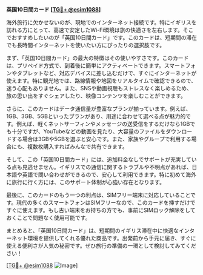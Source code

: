 **英国10日間カード [[TG💪+ @esim1088](https://t.me/s/esim1088)]**

海外旅行に欠かせないのが、現地でのインターネット接続です。特にイギリスを訪れる方にとって、高速で安定したWi-Fi環境は旅の快適さを左右します。そこでおすすめしたいのが「英国10日間カード」です。このカードは、短期間の滞在でも長時間インターネットを使いたい方にぴったりの選択肢です。

まず、「英国10日間カード」の最大の特徴はその使いやすさです。このカードは、プリペイド方式で、到着後に簡単にアクティベートできます。スマートフォンやタブレットなど、対応デバイスに差し込むだけで、すぐにインターネットが使えます。特に観光地では、路線情報や地図をリアルタイムで確認できるので、迷う心配もありません。また、SNSや動画視聴もストレスなく楽しめるため、旅の思い出をすぐシェアしたり、映像コンテンツを楽しむことができます。

さらに、このカードはデータ通信量が豊富なプランが揃っています。例えば、1GB、3GB、5GBといったプランがあり、用途に合わせて選べる点が魅力的です。例えば、軽くネットサーフィンやメッセージの送受信をするだけなら1GBでも十分ですが、YouTubeなどの動画を見たり、大容量のファイルをダウンロードする場合は3GBや5GBを選ぶと安心です。また、家族やグループで利用する場合にも、複数枚購入すればみんなで共有できます。

そして、この「英国10日間カード」には、追加料金なしでサポートが充実している点も見逃せません。イギリスでの通信に関するトラブルや不明点があれば、日本語や英語で問い合わせができるので、安心して利用できます。特に初めて海外に旅行に行く方には、このサポート体制が心強い存在となります。

最後に、このカードのもう一つの利点は、SIMフリー端末に対応していることです。現代の多くのスマートフォンはSIMフリーなので、このカードを挿すだけですぐに使えます。もし古い端末をお持ちの方でも、事前にSIMロック解除をしておくことで問題なく使用可能です。

まとめると、「英国10日間カード」は、短期間のイギリス滞在中に快適なインターネット環境を提供してくれる優れた商品です。出発前から手元に届き、すぐに使える便利さが人気の秘密です。ぜひ旅行の準備の一環として検討してみてください！

[[TG💪+ @esim1088](https://t.me/s/esim1088) ![Image](https://i.postimg.cc/Y0z9fWf4/image.png)]